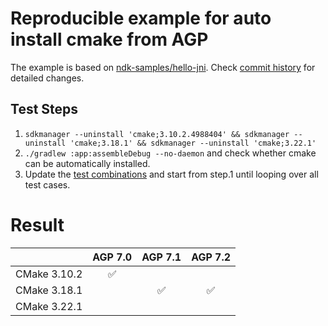 Reproducible example for auto install cmake from AGP
====================================================

The example is based on [ndk-samples/hello-jni](https://github.com/android/ndk-samples/tree/7f6936ea044ee29c36b5c3ebd62bb3a64e1e6014/hello-jni). Check [commit history](https://github.com/Kudo/agp-cmake-install-issue/commits/main) for detailed changes.

## Test Steps

1. `sdkmanager --uninstall 'cmake;3.10.2.4988404' && sdkmanager --uninstall 'cmake;3.18.1' && sdkmanager --uninstall 'cmake;3.22.1'`
2. `./gradlew :app:assembleDebug --no-daemon` and check whether cmake can be automatically installed.
3. Update the [test combinations](https://github.com/Kudo/agp-cmake-install-issue/blob/f4465b6f21737db51faaeb6c53fb4f65d6c2fbd4/build.gradle#L6-L19) and start from step.1 until looping over all test cases.

# Result

|              | AGP 7.0 | AGP 7.1 | AGP 7.2 |
| :----------: | :-----: | :-----: | :-----: |
| CMake 3.10.2 |   ✅    |         |         |
| CMake 3.18.1 |         |   ✅    |   ✅    |
| CMake 3.22.1 |         |         |         |
